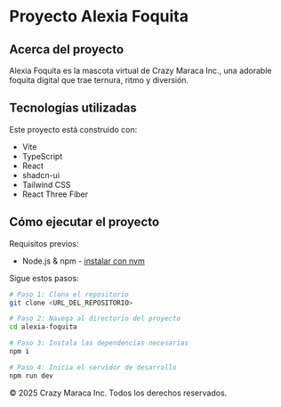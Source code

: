 
# Proyecto Alexia Foquita

## Acerca del proyecto

Alexia Foquita es la mascota virtual de Crazy Maraca Inc., una adorable foquita digital que trae ternura, ritmo y diversión.

## Tecnologías utilizadas

Este proyecto está construido con:

- Vite
- TypeScript
- React
- shadcn-ui
- Tailwind CSS
- React Three Fiber

## Cómo ejecutar el proyecto

Requisitos previos:
- Node.js & npm - [instalar con nvm](https://github.com/nvm-sh/nvm#installing-and-updating)

Sigue estos pasos:

```sh
# Paso 1: Clona el repositorio
git clone <URL_DEL_REPOSITORIO>

# Paso 2: Navega al directorio del proyecto
cd alexia-foquita

# Paso 3: Instala las dependencias necesarias
npm i

# Paso 4: Inicia el servidor de desarrollo
npm run dev
```

© 2025 Crazy Maraca Inc. Todos los derechos reservados.
